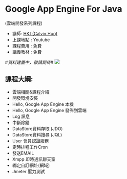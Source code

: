 # Google App Engine For Java
(雲端開發系列課程)


 * 講師: [HKT(Calvin Huo)](https://plus.google.com/106315661421751933087/posts) 
 * 上課地點 : Youtube
 * 課程費用 : 免費
 * 講義教材 : 免費

#*資料建置中，敬請期待*#
![](http://i.imgur.com/Gv0fgRu.jpg)

## 課程大綱:

 * 雲端相關&課程介紹
 * 開發環境安裝
 * Hello, Google App Engine 本機
 * Hello, Google App Engine 發佈到雲端
 * Log 訊息
 * 中斷除錯
 * DataStore資料存取 (JDO)
 * DataStore資料搜尋  (JQL)
 * User 會員認證服務
 * 定時排程工作Cron
 * 發送EMAIL
 * Xmpp 即時通訊聊天室
 * 綁定自訂網址(網域)
 * Jmeter 壓力測試

